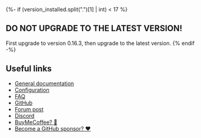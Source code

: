 {%- if (version_installed.split(".")[1] | int) < 17 %}
## DO NOT UPGRADE TO THE LATEST VERSION!

First upgrade to version 0.16.3, then upgrade to the latest version.
{% endif -%}
## Useful links

- [General documentation](https://hacs.xyz/)
- [Configuration](https://hacs.xyz/docs/configuration/start)
- [FAQ](https://hacs.xyz/docs/faq)
- [GitHub](https://github.com/hacs)
- [Forum post](https://community.home-assistant.io/t/custom-component-hacs/121727)
- [Discord](https://discord.gg/apgchf8)
- [BuyMeCoffee? :see_no_evil:](https://buymeacoffee.com/ludeeus)
- [Become a GitHub sponsor? ❤️](https://github.com/sponsors/ludeeus)
